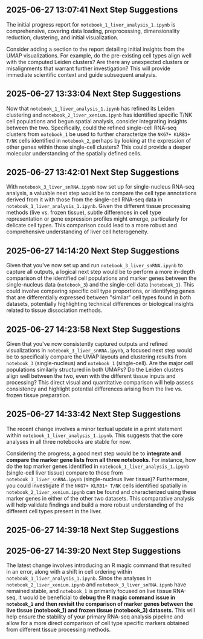 ## 2025-06-27 13:07:41 Next Step Suggestions 

The initial progress report for `notebook_1_liver_analysis_1.ipynb` is comprehensive, covering data loading, preprocessing, dimensionality reduction, clustering, and initial visualization.

Consider adding a section to the report detailing initial insights from the UMAP visualizations. For example, do the pre-existing cell types align well with the computed Leiden clusters? Are there any unexpected clusters or misalignments that warrant further investigation? This will provide immediate scientific context and guide subsequent analysis.

## 2025-06-27 13:33:04 Next Step Suggestions

Now that `notebook_1_liver_analysis_1.ipynb` has refined its Leiden clustering and `notebook_2_liver_xenium.ipynb` has identified specific T/NK cell populations and begun spatial analysis, consider integrating insights between the two. Specifically, could the refined single-cell RNA-seq clusters from `notebook_1` be used to further characterize the `NKG7+ KLRB1+ T/NK` cells identified in `notebook_2`, perhaps by looking at the expression of other genes within those single-cell clusters? This could provide a deeper molecular understanding of the spatially defined cells.

## 2025-06-27 13:42:01 Next Step Suggestions

With `notebook_3_liver_snRNA.ipynb` now set up for single-nucleus RNA-seq analysis, a valuable next step would be to compare the cell type annotations derived from it with those from the single-cell RNA-seq data in `notebook_1_liver_analysis_1.ipynb`. Given the different tissue processing methods (live vs. frozen tissue), subtle differences in cell type representation or gene expression profiles might emerge, particularly for delicate cell types. This comparison could lead to a more robust and comprehensive understanding of liver cell heterogeneity.

## 2025-06-27 14:14:20 Next Step Suggestions 

Given that you've now set up and run `notebook_3_liver_snRNA.ipynb` to capture all outputs, a logical next step would be to perform a more in-depth comparison of the identified cell populations and marker genes between the single-nucleus data (`notebook_3`) and the single-cell data (`notebook_1`). This could involve comparing specific cell type proportions, or identifying genes that are differentially expressed between "similar" cell types found in both datasets, potentially highlighting technical differences or biological insights related to tissue dissociation methods.

## 2025-06-27 14:23:58 Next Step Suggestions 

Given that you've now consistently captured outputs and refined visualizations in `notebook_3_liver_snRNA.ipynb`, a focused next step would be to specifically compare the UMAP layouts and clustering results from `notebook_3` (single-nucleus) and `notebook_1` (single-cell). Are the major cell populations similarly structured in both UMAPs? Do the Leiden clusters align well between the two, even with the different tissue inputs and processing? This direct visual and quantitative comparison will help assess consistency and highlight potential differences arising from the live vs. frozen tissue preparation.

## 2025-06-27 14:33:42 Next Step Suggestions 

The recent change involves a minor textual update in a print statement within `notebook_1_liver_analysis_1.ipynb`. This suggests that the core analyses in all three notebooks are stable for now.

Considering the progress, a good next step would be to **integrate and compare the marker gene lists from all three notebooks**. For instance, how do the top marker genes identified in `notebook_1_liver_analysis_1.ipynb` (single-cell liver tissue) compare to those from `notebook_3_liver_snRNA.ipynb` (single-nucleus liver tissue)? Furthermore, you could investigate if the `NKG7+ KLRB1+ T/NK` cells identified spatially in `notebook_2_liver_xenium.ipynb` can be found and characterized using these marker genes in either of the other two datasets. This comparative analysis will help validate findings and build a more robust understanding of the different cell types present in the liver.

## 2025-06-27 14:39:18 Next Step Suggestions 

## 2025-06-27 14:39:20 Next Step Suggestions

The latest change involves introducing an R magic command that resulted in an error, along with a shift in cell ordering within `notebook_1_liver_analysis_1.ipynb`. Since the analyses in `notebook_2_liver_xenium.ipynb` and `notebook_3_liver_snRNA.ipynb` have remained stable, and `notebook_1` is primarily focused on live tissue RNA-seq, it would be beneficial to **debug the R magic command issue in `notebook_1` and then revisit the comparison of marker genes between the live tissue (notebook_1) and frozen tissue (notebook_3) datasets.** This will help ensure the stability of your primary RNA-seq analysis pipeline and allow for a more direct comparison of cell type specific markers obtained from different tissue processing methods.


